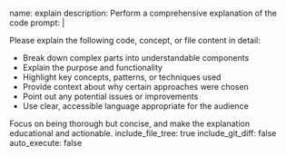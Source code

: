 name: explain
description: Perform a comprehensive explanation of the code
prompt: |

Please explain the following code, concept, or file content in detail:

- Break down complex parts into understandable components
- Explain the purpose and functionality
- Highlight key concepts, patterns, or techniques used
- Provide context about why certain approaches were chosen
- Point out any potential issues or improvements
- Use clear, accessible language appropriate for the audience

Focus on being thorough but concise, and make the explanation educational and actionable.
include_file_tree: true
include_git_diff: false
auto_execute: false
